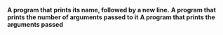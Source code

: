 **A program that prints its name, followed by a new line.**
**A program that prints the number of arguments passed to it**
**A program that prints the arguments passed**
